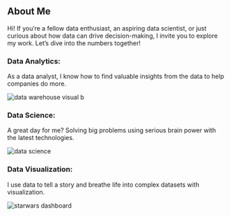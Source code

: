## About Me

Hi! If you’re a fellow data enthusiast, an aspiring data scientist, or just curious about how data can drive decision-making, I invite you to explore my work. Let’s dive into the numbers together!

### Data Analytics: 
As a data analyst, I know how to find valuable insights from the data to help companies do more. 

![data warehouse visual b](https://github.com/user-attachments/assets/0fd04908-2818-426a-bf2e-a294e10860cc)



### Data Science:
A great day for me? Solving big problems using serious brain power with the latest technologies. 

![data science](https://github.com/user-attachments/assets/405e6146-e12e-45f0-af57-711493d32782)



### Data Visualization:
I use data to tell a story and breathe life into complex datasets with visualization.

![starwars dashboard](https://github.com/user-attachments/assets/6fae41b2-c874-4cdd-8d13-bdaaa877fe2d)





